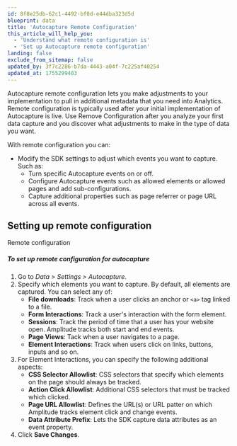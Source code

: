 ```yaml
---
id: 8f8e25db-62c1-4492-bf0d-e44dba323d5d
blueprint: data
title: 'Autocapture Remote Configuration'
this_article_will_help_you:
  - 'Understand what remote configuration is'
  - 'Set up Autocapture remote configuration'
landing: false
exclude_from_sitemap: false
updated_by: 3f7c2286-b7da-4443-a04f-7c225af40254
updated_at: 1755299403
---
```

Autocapture remote configuration lets you make adjustments to your implementation to pull in additional metadata that you need into Analytics. Remote configuration is typically used after your initial implementation of Autocapture is live. Use Remove Configuration after you analyze your first data capture and you discover what adjustments to make in the type of data you want. 

With remote configuration you can:

* Modify the SDK settings to adjust which events you want to capture. Such as:
  * Turn specific Autocapture events on or off.
  * Configure Autocapture events such as allowed elements or allowed pages and add sub-configurations.
  * Capture additional properties such as page referrer or page URL across all events.

## Setting up remote configuration

Remote configuration 

##### To set up remote configuration for autocapture
1. Go to *Data > Settings > Autocapture*. 
2. Specify which elements you want to capture. By default, all elements are captured. You can select any of:
   * **File downloads**: Track when a user clicks an anchor or `<a>` tag linked to a file. 
   * **Form Interactions**: Track a user's interaction with the form element.
   * **Sessions**: Track the period of time that a user has your website open. Amplitude tracks both start and end events.
   * **Page Views**: Tack when a user navigates to a page.
   * **Element Interactions**: Track when users click on links, buttons, inputs and so on.
3. For Element Interactions, you can specify the following additional aspects:
   * **CSS Selector Allowlist**: CSS selectors that specify which elements on the page should always be tracked.
   * **Action Click Allowlist**: Additional CSS selectors that must be tracked which clicked.
   * **Page URL Allowlist**: Defines the URL(s) or URL patter on which Amplitude tracks element click and change events.
   * **Data Attribute Prefix**: Lets the SDK capture data attributes as an event property. 
4. Click **Save Changes**.
